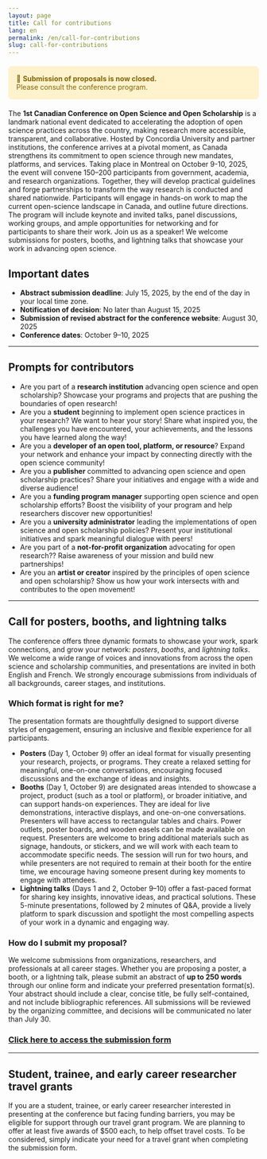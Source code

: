 ```yaml
---
layout: page
title: Call for contributions
lang: en
permalink: /en/call-for-contributions
slug: call-for-contributions
---
```


<div style="background-color:#fff3cd; border:1px solid #ffeeba; padding:15px; border-radius:6px; margin:20px 0; color:#856404;">
  📢 <strong>Submission of proposals is now closed.</strong><br>
  Please consult the conference program</a>.
</div>

The **1st Canadian Conference on Open Science and Open Scholarship** is a landmark national event dedicated to accelerating the adoption of open science practices across the country, making research more accessible, transparent, and collaborative. Hosted by Concordia University and partner institutions, the conference arrives at a pivotal moment, as Canada strengthens its commitment to open science through new mandates, platforms, and services. Taking place in Montreal on October 9-10, 2025, the event will convene 150–200 participants from government, academia, and research organizations. Together, they will develop practical guidelines and forge partnerships to transform the way research is conducted and shared nationwide. Participants will engage in hands-on work to map the current open-science landscape in Canada, and outline future directions. The program will include keynote and invited talks, panel discussions, working groups, and ample opportunities for networking and for participants to share their work. Join us as a speaker! We welcome submissions for posters, booths, and lightning talks that showcase your work in advancing open science. 

## Important dates

- **Abstract submission deadline**: July 15, 2025, by the end of the day in your local time zone.
- **Notification of decision**: No later than August 15, 2025
- **Submission of revised abstract for the conference website**: August 30, 2025
- **Conference dates**: October 9–10, 2025

---

## Prompts for contributors

- Are you part of a **research institution** advancing open science and open scholarship? Showcase your programs and projects that are pushing the boundaries of open research!
- Are you a **student** beginning to implement open science practices in your research? We want to hear your story! Share what inspired you, the challenges you have encountered, your achievements, and the lessons you have learned along the way! 
- Are you a **developer of an open tool, platform, or resource**? Expand your network and enhance your impact by connecting directly with the open science community!
- Are you a **publisher** committed to advancing open science and open scholarship practices? Share your initiatives and engage with a wide and diverse audience!
- Are you a **funding program manager** supporting open science and open scholarship efforts? Boost the visibility of your program and help researchers discover new opportunities!
- Are you a **university administrator** leading the implementations of  open science and open scholarship policies? Present your institutional initiatives and spark meaningful dialogue with peers!
- Are you part of a **not-for-profit organization** advocating for open research?? Raise awareness of your mission and build new partnerships!
- Are you an **artist or creator** inspired by the principles of open science and open scholarship? Show us how your work intersects with and contributes to the open movement! 

--- 

## Call for posters, booths, and lightning talks

The conference offers three dynamic formats to showcase your work, spark connections, and grow your network: *posters*, *booths*, and *lightning talks*. We welcome a wide range of voices and innovations from across the open science and scholarship communities, and presentations are invited in both English and French. We strongly encourage submissions from individuals of all backgrounds, career stages, and institutions.

### Which format is right for me? 

The presentation formats are thoughtfully designed to support diverse styles of engagement, ensuring an inclusive and flexible experience for all participants.

- **Posters** (Day 1, October 9) offer an ideal format for visually presenting your research, projects, or programs. They create a relaxed setting for meaningful, one-on-one conversations, encouraging focused discussions and the exchange of ideas and insights.
- **Booths** (Day 1, October 9) are designated areas intended to showcase a project, product (such as a tool or platform), or broader initiative, and can support hands-on experiences. They are ideal for live demonstrations, interactive displays, and one-on-one conversations. Presenters will have access to rectangular tables and chairs. Power outlets, poster boards, and wooden easels can be made available on request. Presenters are welcome to bring additional materials such as signage, handouts, or stickers, and we will work with each team to accommodate specific needs. The session will run for two hours, and while presenters are not required to remain at their booth for the entire time, we encourage having someone present during key moments to engage with attendees.
- **Lightning talks** (Days 1 and 2, October 9–10) offer a fast-paced format for sharing key insights, innovative ideas, and practical solutions. These 5-minute presentations, followed by 2 minutes of Q&A, provide a lively platform to spark discussion and spotlight the most compelling aspects of your work in a dynamic and engaging way.

### How do I submit my proposal? 

We welcome submissions from organizations, researchers, and professionals at all career stages. Whether you are proposing a poster, a booth, or a lightning talk, please submit an abstract of **up to 250 words** through our online form and indicate your preferred presentation format(s). Your abstract should include a clear, concise title, be fully self-contained, and not include bibliographic references. All submissions will be reviewed by the organizing committee, and decisions will be communicated no later than July 30. 

### [**Click here to access the submission form**](https://oscanada.github.io/submission_form)

--- 

## Student, trainee, and early career researcher travel grants

If you are a student, trainee, or early career researcher interested in presenting at the conference but facing funding barriers, you may be eligible for support through our travel grant program. We are planning to offer at least five awards of $500 each, to help offset travel costs. To be considered, simply indicate your need for a travel grant when completing the submission form. 

